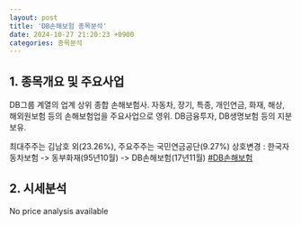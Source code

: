 ```yaml
---
layout: post
title: 'DB손해보험 종목분석'
date: 2024-10-27 21:20:23 +0900
categories: 종목분석
---
```


## 1. 종목개요 및 주요사업

DB그룹 계열의 업계 상위 종합 손해보험사. 자동차, 장기, 특종, 개인연금, 화재, 해상, 해외원보험 등의 손해보험업을 주요사업으로 영위. DB금융투자, DB생명보험 등의 지분 보유. 

최대주주는 김남호 외(23.26%), 주요주주는 국민연금공단(9.27%) 상호변경 : 한국자동차보험 -> 동부화재(95년10월) -> DB손해보험(17년11월)
[#DB손해보험](#)

## 2. 시세분석

No price analysis available
